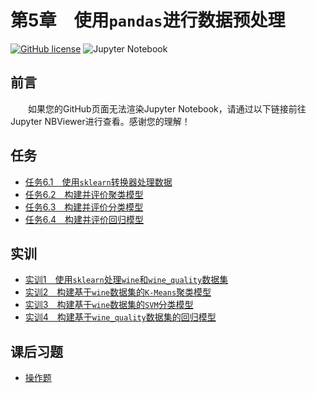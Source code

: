 # 第5章　使用`pandas`进行数据预处理

[![GitHub license](https://img.shields.io/github/license/Dragon1573/Revision-3A?label=License)](https://github.com/Dragon1573/Revision-3A/blob/master/LICENSE)
![Jupyter Notebook](https://img.shields.io/badge/Jupyter%20Notebook-Support-informational?logo=jupyter&style=flat)

## 前言

&emsp;&emsp;如果您的GitHub页面无法渲染Jupyter Notebook，请通过以下链接前往Jupyter NBViewer进行查看。感谢您的理解！

## 任务

- [任务6.1　使用`sklearn`转换器处理数据](https://nbviewer.jupyter.org/github/Dragon1573/Revision-3A/blob/master/Data_Analysis/Chapter6/Chapter6.ipynb)
- [任务6.2　构建并评价聚类模型](https://nbviewer.jupyter.org/github/Dragon1573/Revision-3A/blob/master/Data_Analysis/Chapter6/Chapter6.ipynb)
- [任务6.3　构建并评价分类模型](https://nbviewer.jupyter.org/github/Dragon1573/Revision-3A/blob/master/Data_Analysis/Chapter6/Chapter6.ipynb)
- [任务6.4　构建并评价回归模型](https://nbviewer.jupyter.org/github/Dragon1573/Revision-3A/blob/master/Data_Analysis/Chapter6/Chapter6.ipynb)

## 实训

- [实训1　使用`sklearn`处理`wine`和`wine_quality`数据集](https://nbviewer.jupyter.org/github/Dragon1573/Revision-3A/blob/master/Data_Analysis/Chapter6/Train6-A.ipynb#实训1%E3%80%80使用-sklearn-处理-wine-和-wine_quality-数据集)
- [实训2　构建基于`wine`数据集的`K-Means`聚类模型](https://nbviewer.jupyter.org/github/Dragon1573/Revision-3A/blob/master/Data_Analysis/Chapter6/Train6-A.ipynb#实训2%E3%80%80构建基于-wine-数据集的-K-Means-聚类模型)
- [实训3　构建基于`wine`数据集的`SVM`分类模型](https://nbviewer.jupyter.org/github/Dragon1573/Revision-3A/blob/master/Data_Analysis/Chapter6/Train6-B.ipynb)
- [实训4　构建基于`wine_quality`数据集的回归模型](https://nbviewer.jupyter.org/github/Dragon1573/Revision-3A/blob/master/Data_Analysis/Chapter6/Train6-A.ipynb#实训4%E3%80%80构建基于-wine_quality-数据集的回归模型)

## 课后习题

- [操作题](https://nbviewer.jupyter.org/github/Dragon1573/Revision-3A/blob/master/Data_Analysis/Chapter6/Quiz6.ipynb)
